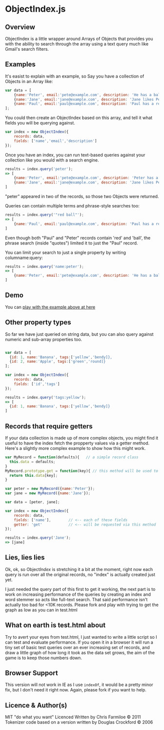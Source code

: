 
ObjectIndex.js
==============

Overview
--------

ObjectIndex is a little wrapper around Arrays of Objects that provides you with the ability to search through the array using a text query much like Gmail's search filters.

Examples
--------

It's easist to explain with an example, so Say you have a collection of Objects in an Array like:

```javascript
var data = [
    {name:'Peter', email:'pete@example.com', description: 'He has a ball that is red'},
    {name:'Jane', email:'jane@example.com', description: 'Jane likes Peter'},
    {name:'Paul', email:'paul@example.com', description: 'Paul has a red ball'}
];
```
    
You could then create an ObjectIndex based on this array, and tell it what fields you will be querying against.

```javascript
var index = new ObjectIndex({
    records: data,
    fields: ['name','email','description']
});
```

Once you have an index, you can run text-based queries against your collection like you would with a search engine.

```javascript
results = index.query('peter');
=> [
    {name:'Peter', email:'pete@example.com', description: 'Peter has a ball'},
    {name:'Jane', email:'jane@example.com', description: 'Jane likes Peter'}
]
```

"peter" appeared in two of the records, so those two Objects were returned.

Queries can contain multiple terms and phrase-style searches too:

```javascript
results = index.query('"red ball"');
=> [
    {name:'Paul', email:'paul@example.com', description: 'Paul has a red ball'}
]
```

Even though both "Paul" and "Peter" records contain 'red' and 'ball', the phrase search (inside "quotes") limited it to just the "Paul" record.

You can limit your search to just a single property by writing columname:query:

```javascript
results = index.query('name:peter');
=> [
    {name:'Peter', email:'pete@example.com', description: 'He has a ball that is red'}
]
```

Demo
----

You can [play with the example above at here](http://chrisfarms.github.com/objectindex/example.html)

Other property types
--------------------

So far we have just queried on string data, but you can also query against numeric and sub-array properties too. 

```javascript

var data = [
  {id: 1, name:'Banana', tags:['yellow','bendy]},
  {id: 2, name:'Apple', tags:['green','round]}
];

var index = new ObjectIndex({
    records: data,
    fields: ['id','tags']
});

results = index.query('tags:yellow');
=> [
  {id: 1, name:'Banana', tags:['yellow','bendy]}
]
```

Records that require getters
----------------------------

If your data collection is made up of more complex objects, you might find it useful to have the index fetch the propperty values via a getter method. Here's a slightly more complex example to show how this might work.

```javascript
var MyRecord = function(defaults){   // a simple record class
  this.data = defaults;
}
MyRecord.prototype.get = function(key){ // this method will be used to fetch the properties
  return this.data[key];
}

var peter = new MyRecord({name:'Peter'});
var jane = new MyRecord({name:'Jane'});

var data = [peter, jane];

var index = new ObjectIndex({
    records: data,
    fields: ['name'],        // <-- each of these fields
    getter: 'get'            // <-- will be requested via this method
});

results = index.query('Jane');
=> [jane]
```

Lies, lies lies
---------------

Ok, ok, so Object*Index* is stretching it a bit at the moment, right now each query is run over all the original records, no "index" is actually created just yet.

I just needed the query part of this first to get it working, the next part is to work on increasing performance of the queries by creating an index and word stemmer so acts like full-text search. That said performance isn't actually too bad for <10K records. Please fork and play with trying to get the graph as low as you can in test.html


What on earth is test.html about
--------------------------------

Try to avert your eyes from test.html, I just wanted to write a little script so I can test and evaluate performance. If you open it in a browser it will run a tiny set of basic test queries over an ever increasing set of records, and draw a little graph of how long it took as the data set grows, the aim of the game is to keep those numbers down.


Browser Support
---------------

This version will not work in IE as I use `indexOf`, it would be a pretty minor fix, but I don't need it right now. Again, please fork if you want to help.


Licence & Author(s)
-------------------

MIT "do what you want" Licenced
Written by Chris Farmiloe © 2011
Tokenizer code based on a version written by Douglas Crockford © 2006


